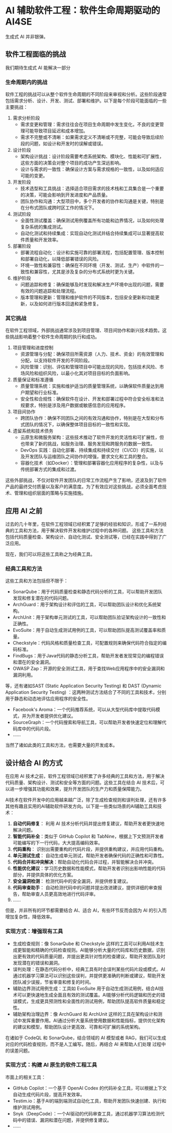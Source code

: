 # AI 辅助软件工程：软件生命周期驱动的 AI4SE

生成式 AI 并非银弹。

## 软件工程面临的挑战

我们期待生成式 AI 能解决一部分

### 生命周期内的挑战

软件工程的挑战可以从整个软件生命周期的不同阶段来审视和分析。这些阶段通常包括需求分析、设计、开发、测试、部署和维护。以下是每个阶段可能面临的一些主要挑战：

1. 需求分析阶段
    - 需求变更和管理：需求往往会在项目生命周期中发生变化，不良的变更管理可能导致项目延迟和成本增加。
    - 需求不完整或不清晰：如果需求定义不清晰或不完整，可能会导致后续阶段的问题，如设计和开发时的误解或错误。
2. 设计阶段
    - 架构设计挑战：设计阶段需要考虑系统架构、模块化、性能和可扩展性，这些方面的决策会对整个项目的成功产生深远影响。
    - 设计与需求的一致性：确保设计方案与需求规格的一致性，以及如何适应可能的变更。
3. 开发阶段
    - 技术选型和工具挑战：选择适合项目需求的技术栈和工具集合是一个重要的决策，可能会影响到开发进度和产品质量。
    - 团队协作和沟通：大型项目中，多个开发者的协作和沟通是关键，特别是在分布式团队或跨时区工作的情况下。
4. 测试阶段
    - 全面性测试覆盖：确保测试用例覆盖所有功能和边界情况，以及如何处理复杂系统的集成测试。
    - 自动化测试和持续集成：实现自动化测试并结合持续集成可以显著提高软件质量和开发效率。
5. 部署阶段
    - 部署流程自动化：设计和实施可靠的部署流程，包括配置管理、版本控制和部署自动化，以降低部署错误的风险。
    - 环境一致性和兼容性：确保在不同环境（开发、测试、生产）中软件的一致性和兼容性，尤其是涉及复杂的分布式系统时更为关键。
6. 维护阶段
    - 问题追踪和修复：确保能够及时发现和解决生产环境中出现的问题，需要有效的问题追踪和处理流程。
    - 版本管理和更新：管理和维护软件的不同版本，包括安全更新和功能更新，以及如何进行版本回退和紧急修复。

### 其它挑战

在软件工程领域，外部挑战通常涉及到项目管理、项目间协作和新兴技术趋势。这些挑战影响着整个软件生命周期的执行和成功。

1. 项目管理和进度控制
    - 资源管理与分配：确保项目所需资源（人力、技术、资金）的有效管理和分配，以支持软件开发的不同阶段。
    - 风险管理：识别、评估和管理项目中可能出现的风险，包括技术风险、市场风险和组织风险，以最小化其对项目目标的负面影响。
2. 质量保证和标准遵循
    - 质量管理系统：实施和维护适当的质量管理系统，以确保软件质量达到用户期望和行业标准。
    - 安全性和合规性：确保软件在设计、开发和部署过程中符合安全标准和法规要求，特别是涉及用户数据或敏感信息的应用程序。
3. 项目间协作
    - 跨团队协作：确保不同团队之间的有效沟通和协作，特别是在大型和分布式团队的情况下，以确保整体项目目标的一致性和实现。
4. 遗留系统和技术债务
    - 云原生和微服务架构：这些技术推动了软件开发的灵活性和可扩展性，但也带来了新的挑战，如服务治理、服务发现和跨服务的数据一致性。
    - DevOps 实践：自动化部署、持续集成和持续交付（CI/CD）的实施，以及开发团队与运维团队之间协作的增强，要求文化和工具的整合。
    - 容器化技术（如Docker）：管理和部署容器化应用程序的复杂性，以及与传统部署方式的集成和过渡。

这些外部挑战，不仅对软件开发团队的日常工作流程产生了影响，还波及到了软件产品的最终交付质量以及客户的满意度。为了有效应对这些挑战，必须全面考虑技术、管理和组织层面的策略与实施措施。

## 应用 AI 之前

过去的几十年里，在软件工程领域已经积累了足够的经验和知识，形成了一系列经典的工具和方法，用于解决软件开发和维护过程中的各种问题。
这些工具和方法包括代码质量检查、架构设计、自动化测试、安全测试等，已经在实践中得到了广泛应用。

现在，我们可以将这些工具称之为经典工具。

### 经典工具和方法

这些工具和方法包括但不限于：

- SonarQube：用于代码质量检查和静态代码分析的工具，可以帮助开发团队发现和修复潜在的代码问题。
- ArchGuard：用于架构设计和评估的工具，可以帮助团队设计和优化系统架构。
- ArchUnit：用于架构单元测试的工具，可以帮助团队验证架构设计的一致性和正确性。
- EvoSuite：用于自动生成测试用例的工具，可以帮助团队提高测试覆盖率和质量。
- Checkstyle：代码风格和质量检查工具，可配置规则来确保代码符合指定的编码标准。
- FindBugs：用于Java代码的静态分析工具，帮助开发者发现常见的编程错误和潜在的安全漏洞。
- OWASP Zap：开源的安全测试工具，用于查找Web应用程序中的安全漏洞和漏洞利用。

等，还有诸如SAST (Static Application Security Testing) 和 DAST (Dynamic Application Security Testing)
：这两种测试方法结合了不同的工具和技术，分别用于静态和动态地评估应用程序的安全性。

- Facebook's Aroma：一个代码推荐系统，可以从大型代码库中提取代码模式，并为开发者提供优化建议。
- SourceGraph：一个代码搜索和导航工具，可以帮助开发者快速定位和理解代码库中的代码片段。
- ……

当然了诸如此类的工具和方法，也需要大量的开发成本。

## 设计结合 AI 的方式

在应用 AI 技术之前，软件工程领域已经积累了许多经典的工具和方法，用于解决代码质量、架构设计、测试和安全等方面的问题。这些工具在结合
AI 技术后，可以进一步增强其功能和效果，提升开发团队的生产力和质量保障能力。

AI技术在软件开发中的应用越来越广泛，除了生成检查规则和误判处理，还有许多其他有趣且实用的AI辅助软件研发方向。以下是一些类似场景的AI辅助工具和技术：

1. **自动代码修复**： 利用 AI 技术分析代码并提出修复建议，帮助开发者更快速地解决问题。
2. **智能代码补全**：类似于 GitHub Copilot 和 TabNine，根据上下文预测开发者可能编写的下一行代码，大大提高编码效率。
3. **代码重构**： 识别出需要重构的代码片段，并提供重构建议，并应用代码重构。
4. **单元测试生成**： 自动生成单元测试，帮助开发者确保代码的正确性和可靠性。
5. **代码合并和冲突解决**：帮助自动化代码合并过程，并智能解决合并冲突。
6. **性能优化建议**：学习历史数据和性能模式，帮助开发者识别出影响性能的代码部分，并提供具体的优化方案。
7. **安全漏洞检测**： 检测代码中的安全漏洞，并提供修复建议。
8. **代码审查助手**： 自动检测代码中的问题并提出改进建议，提供详细的审查报告，帮助审查人员更高效地进行代码评审。
9. ……

但是，并非所有的环节都需要结合 AI、适合 AI，有些环节反而会因为 AI 的引入而增加复杂性，降低效率。

### 实现方式：增强现有工具

- 生成检查规则：像 SonarQube 和 Checkstyle
  这样的工具可以利用AI技术生成更智能和精确的代码检查规则。AI能够分析大量的代码库和历史数据，识别出更有效的代码质量问题，并提出更具针对性的检查建议，帮助开发团队及时发现潜在的错误和漏洞。
- 误判处理：在静态代码分析中，经典工具有时会误判某些代码片段或模式。AI通过机器学习算法可以识别这些误判，并提供更准确的判断或建议，帮助开发团队减少误报，节省审查和修复的时间。
- 辅助边界测试用例生成：工具如 EvoSuite
  用于自动生成测试用例，结合AI技术可以更快速地生成全面且有效的测试覆盖。AI能够分析代码逻辑和历史的错误模式，生成更具预测性和全面性的测试用例，帮助团队提高软件质量和稳定性。
- 辅助架构治理边界：像 ArchGuard 和 ArchUnit 这样的工具在架构设计和测试中发挥重要作用。AI通过分析大量系统使用数据和性能指标，提供优化架构的建议和模型，帮助团队设计更高效、可靠和可扩展的系统架构。

在诸如于 CodeQL 和 SonarQube，结合领域的 AI 模型或者 RAG，我们可以生成对应的代码检查规则，而不是人工编写。随后，再结合 AI 来帮助人们处理
过程中的误差问题。

### 实现方式：构建 AI 原生的软件工程工具

市面上的相关工具：

- GitHub Copilot：一个基于 OpenAI Codex 的代码补全工具，可以根据上下文自动生成代码片段，提高开发效率。
- Testim.io：基于AI的端到端测试自动化工具，帮助开发团队快速创建、执行和维护测试用例。
- Snyk（DeepCode）：一个AI驱动的代码审查工具，通过机器学习算法检测代码中的错误、漏洞和潜在问题，并提供修复建议。
- ……
